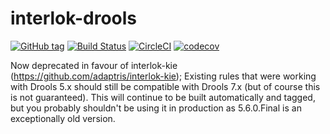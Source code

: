 # interlok-drools 

[![GitHub tag](https://img.shields.io/github/tag/adaptris/interlok-drools.svg)](https://github.com/adaptris/interlok-drools/tags) [![Build Status](https://travis-ci.org/adaptris/interlok-drools.svg?branch=develop)](https://travis-ci.org/adaptris/interlok-drools) [![CircleCI](https://circleci.com/gh/adaptris/interlok-drools/tree/develop.svg?style=svg)](https://circleci.com/gh/adaptris/interlok-drools/tree/develop) [![codecov](https://codecov.io/gh/adaptris/interlok-drools/branch/develop/graph/badge.svg)](https://codecov.io/gh/adaptris/interlok-drools) 

Now deprecated in favour of interlok-kie (https://github.com/adaptris/interlok-kie); Existing rules that were working with Drools 5.x should still be compatible with Drools 7.x (but of course this is not guaranteed). This will continue to be built automatically and tagged, but you probably shouldn't be using it in production as 5.6.0.Final is an exceptionally old version.
